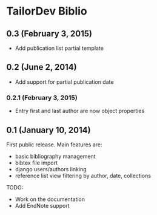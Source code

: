 # TailorDev Biblio

## 0.3 (February 3, 2015)

* Add publication list partial template

## 0.2 (June 2, 2014)

* Add support for partial publication date

### 0.2.1 (February 3, 2015)

* Entry first and last author are now object properties

## 0.1 (January 10, 2014)

First public release. Main features are:

* basic bibliography management
* bibtex file import
* django users/authors linking
* reference list view filtering by author, date, collections

TODO:

* Work on the documentation
* Add EndNote support

